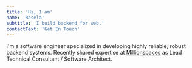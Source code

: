 ```yaml
---
title: 'Hi, I am'
name: 'Rasela'
subtitle: 'I build backend for web.'
contactText: 'Get In Touch'
---
```


I'm a software engineer specialized in developing highly reliable, robust backend systems. Recently shared expertise at [Millionspaces](https://www.millionspaces.com/) as Lead Technical Consultant / Software Architect.
